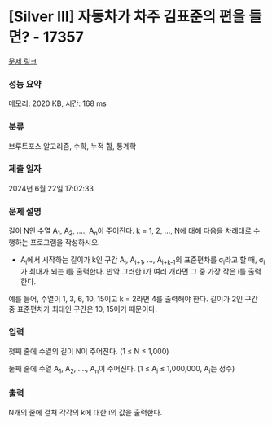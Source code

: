 # [Silver III] 자동차가 차주 김표준의 편을 들면? - 17357 

[문제 링크](https://www.acmicpc.net/problem/17357) 

### 성능 요약

메모리: 2020 KB, 시간: 168 ms

### 분류

브루트포스 알고리즘, 수학, 누적 합, 통계학

### 제출 일자

2024년 6월 22일 17:02:33

### 문제 설명

<p>길이 N인 수열 A<sub>1</sub>, A<sub>2</sub>, ...., A<sub>n</sub>이 주어진다. k = 1, 2, ..., N에 대해 다음을 차례대로 수행하는 프로그램을 작성하시오.</p>

<ul>
	<li>A<sub>i</sub>에서 시작하는 길이가 k인 구간 A<sub>i</sub>, A<sub>i+1</sub>, ..., A<sub>i+k-1</sub>의 표준편차를 σ<sub>i</sub>라고 할 때, σ<sub>i</sub>가 최대가 되는 i를 출력한다. 만약 그러한 i가 여러 개라면 그 중 가장 작은 i를 출력한다.</li>
</ul>

<p>예를 들어, 수열이 1, 3, 6, 10, 15이고 k = 2라면 4를 출력해야 한다. 길이가 2인 구간 중 표준편차가 최대인 구간은 10, 15이기 때문이다.</p>

### 입력 

 <p>첫째 줄에 수열의 길이 N이 주어진다. (1 ≤ N ≤ 1,000)</p>

<p>둘째 줄에 수열 A<sub>1</sub>, A<sub>2</sub>, ...., A<sub>n</sub>이 주어진다. (1 ≤ A<sub>i</sub> ≤ 1,000,000, A<sub>i</sub>는 정수)</p>

### 출력 

 <p>N개의 줄에 걸쳐 각각의 k에 대한 i의 값을 출력한다.</p>

